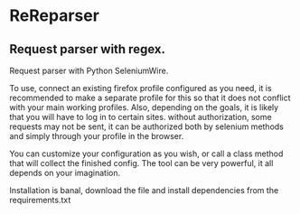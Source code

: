 # ReReparser
## Request parser with regex.


Request parser with Python SeleniumWire.

To use, connect an existing firefox profile configured as you need, it is recommended to make a separate profile for this so that it does not conflict with your main working profiles. Also, depending on the goals, it is likely that you will have to log in to certain sites. without authorization, some requests may not be sent, it can be authorized both by selenium methods and simply through your profile in the browser.

You can customize your configuration as you wish, or call a class method that will collect the finished config.
The tool can be very powerful, it all depends on your imagination.

Installation is banal, download the file and install dependencies from the requirements.txt